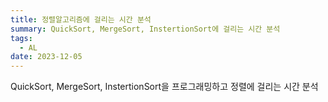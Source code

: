 ```yaml
---
title: 정렬알고리즘에 걸리는 시간 분석
summary: QuickSort, MergeSort, InstertionSort에 걸리는 시간 분석
tags:
  - AL
date: 2023-12-05
---
```


QuickSort, MergeSort, InstertionSort을 프로그래밍하고 정렬에 걸리는 시간 분석